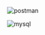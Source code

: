 ![postman](C:\Users\Administrator\Desktop\postman.png)

![mysql](C:\Users\Administrator\Desktop\mysql.png)